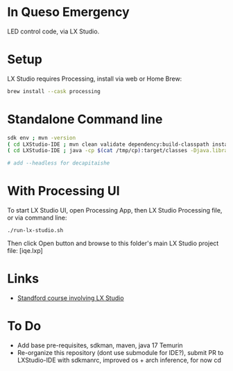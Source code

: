 # In Queso Emergency

LED control code, via LX Studio.

# Setup

LX Studio requires Processing, install via web or Home Brew:
```bash
brew install --cask processing
```

# Standalone Command line

```bash
sdk env ; mvn -version
( cd LXStudio-IDE ; mvn clean validate dependency:build-classpath install -Dmdep.outputFile=/tmp/cp )
( cd LXStudio-IDE ; java -cp $(cat /tmp/cp):target/classes -Djava.library.path=lib/processing-4.0.1/macos-$(uname -m) heronarts.lx.app.LXStudioApp ../iqe.lxp )

# add --headless for decapitaishe
```

# With Processing UI

To start LX Studio UI, open Processing App, then LX Studio Processing file,
or via command line:
```
./run-lx-studio.sh
```

Then click Open button and browse to this folder's main LX Studio project file: [iqe.lxp]

# Links
- [Standford course involving LX Studio](https://code.stanford.edu/plevis/ee185/-/tree/master/software/FlightGui)

# To Do
- Add base pre-requisites, sdkman, maven, java 17 Temurin
- Re-organize this repository (dont use submodule for IDE?), submit PR to LXStudio-IDE with sdkmanrc, improved os + arch inference, for now cd